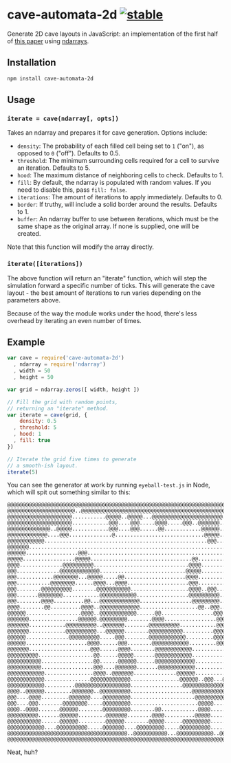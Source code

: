 # cave-automata-2d [![stable](https://rawgithub.com/hughsk/stability-badges/master/dist/stable.svg)](http://github.com/hughsk/stability-badges) #

Generate 2D cave layouts in JavaScript: an implementation of
the first half of
[this paper](http://julian.togelius.com/Johnson2010Cellular.pdf) using
[ndarrays](http://github.com/mikolalysenko/ndarray).

## Installation ##

``` bash
npm install cave-automata-2d
```

## Usage ##

### `iterate = cave(ndarray[, opts])` ###

Takes an ndarray and prepares it for cave generation. Options include:

* `density`: The probability of each filled cell being set to `1` ("on"),
  as opposed to `0` ("off"). Defaults to 0.5.
* `threshold`: The minimum surrounding cells required for a cell to survive an
  iteration. Defaults to 5.
* `hood`: The maximum distance of neighboring cells to check. Defaults to 1.
* `fill`: By default, the ndarray is populated with random values. If you need
  to disable this, pass `fill: false`.
* `iterations`: The amount of iterations to apply immediately. Defaults to 0.
* `border`: If truthy, will include a solid border around the results.
  Defaults to 1.
* `buffer`: An ndarray buffer to use between iterations, which must be the same
  shape as the original array. If none is supplied, one will be created.

Note that this function will modify the array directly.

### `iterate([iterations])` ###

The above function will return an "iterate" function, which will step the
simulation forward a specific number of ticks. This will generate the cave
layout - the best amount of iterations to run varies depending on the
parameters above.

Because of the way the module works under the hood, there's less overhead by
iterating an even number of times.

## Example ##

``` javascript
var cave = require('cave-automata-2d')
  , ndarray = require('ndarray')
  , width = 50
  , height = 50

var grid = ndarray.zeros([ width, height ])

// Fill the grid with random points,
// returning an "iterate" method.
var iterate = cave(grid, {
    density: 0.5
  , threshold: 5
  , hood: 1
  , fill: true
})

// Iterate the grid five times to generate
// a smooth-ish layout.
iterate(5)
```

You can see the generator at work by running `eyeball-test.js` in Node, which will spit out something similar to this:

```
@@@@@@@@@@@@@@@@@@@@@@@@@@@@@@@@@@@@@@@@@@@@@@@@@@@@@@@@@@@@@@@@@@@@@@@@@@@@@@@@@@@@@@@@@@@@@@@@@@@@@@@@@@@@@@@@@@@@@@@@
@@@@@@@@@@@@@@@@@@@@@@..@@@@@@@@@@@@@@@@@@@@@@@@@@@@@@@@@@@@@@@@@@@@@@@@@@@@@@@@@@@@@@@@@@@@@@@@@@@@@@@@@@@@@@@@@@@@@@@@
@@@@@@@@@@@@@@@@@@@@@...........@@@@@..@@@@@...@@@@@@@@@@@@@@@@@@@@@@@...@@@@@@@@@@@@@@.....@@@@@@@@@@@@@@@@@.....@@@@@@
@@@@@@@@@@@@@@@@@@@@@............@@@....@@@.....@@@@.....@@@..@@@@@@@.....@@@@@..@@@@@.......@@@@@@@@@.............@@@@@
@@@@@@@@@@@@@@..@@@@@............@@@....@@@......@@............@@@@@@.....@@@@....@@@@........@@@..@@..............@@@@@
@@@@@@@@@@@@@....@@@..............@.............................@@@@@......@@......@@..............................@@@@@
@@@@@@@@@@@@.....................................................@@@..............................................@@@@@@
@@@@@@@...........................................................................................................@@@@@@
@@@@@@.................@@@.........................................................................................@@@@@
@@@@@.................@@@@@.................................@@......................................................@@@@
@@@@..............@@@@@@@@@@...............................@@@@..............................................@@@....@@@@
@@@..............@@@@@@@@@@@@@............................@@@@@..............................................@@@@..@@@@@
@@@............@@@@@@@@...@@@@@.....@@....................@@@@..................@@..........................@@@@@@@@@@@@
@@@...........@@@@@@@@......@@@@...@@@@....................@@@.................@@@@........................@@@@@@@@@@@@@
@@@........@@@@@@@@@@........@@@@@@@@@@@...................@@@@..@@@...........@@@@........................@@@@@@@@@@@@@
@@@.......@@@@@@@@............@@@@@@@@@@@@.................@@@@@@@@@@...........@@..........................@@@.....@@@@
@@@........@@@@..........@@...@@@@@@@@@@@@@.................@@@@@@@@@................................................@@@
@@@@........@@..........@@@@..@@@@@@@@@@@@@...................@@..@@@................................................@@@
@@@@@@..................@@@@..@@@@@@@@@@@@......@@.................@@@...............................................@@@
@@@@@@@................@@@@@@.@@@@@@@@@........@@@@.................@@@................@@............................@@@
@@@@@@@............@@@@@@@@@@..@@@@@@@........@@@@@@@@@@............@@@@..............@@@@...................@@......@@@
@@@@@@@............@@@@@@@@@@...@@@@@@........@@@@@@@@@@@..........@@@@@@.............@@@@..................@@@@....@@@@
@@@@@@..............@@@@@@@@@@.....@@@........@@@@@@@@@@@@.........@@@@@@@@..........@@@@@@.................@@@@....@@@@
@@@@@@....................@@@@......@@@........@@@@@@@@@@@@.........@@@@@@@@@.......@@@@@@@@.................@@@....@@@@
@@@@@@@....................@@@......@@@@........@@@@@@@@@@@@.............@@@@@......@@@@@@@@@................@@@....@@@@
@@@@@@@@@@..................@@......@@@@@.......@@@@@@@@@@@@..............@@@@@.....@@@@@@@@@................@@@....@@@@
@@@@@@@@@@@.................@@......@@@@@@......@@@@@@@@@@@@@..............@@@@.....@@@@@@@@@................@@@@..@@@@@
@@@@@@@@@@@.................@@@....@@@@@@@.......@@@@@@@@@@@@..............@@@@@....@@@@@@@@...........@@....@@@@@@@@@@@
@@@@@@@@@@@@................@@@@..@@@@@@@..............@@@@@@...............@@@@@...@@@@@@@@......@@@@@@@.....@@@@@@@@@@
@@@@@@@@@@@@...............@@@@@@@@@@@@@................@@@@@@..@@@...@@.....@@@.....@@@@@@@.....@@@@@@@@.....@@@@@@@@@@
@@@@@@@@@@@@..........@@@@@@@@@@@@@@@@@@.................@@@@@@@@@@@@@@@@..............@@@@@@....@@@@@@@@....@@@@@@@@@@@
@@@@..@@@@@@.........@@@@@@@..@@@@@@@@@@....................@@@@@@@@@@@@@.................@@@@....@@@@@@...@@@@@@@@@@@@@
@@@....@@@@.........@@@@@@@....@@@@@@@@@.....................@@@@@@@@@@@@@.................@@@@...@@@@@...@@@@@@@@@@@@@@
@@@....@@@........@@@@@@@@.....@@@@@@@@@......................@@@@@.....@@@.................@@@@@@@@@@....@@@@@@@@@@@@@@
@@@@..@@@@.......@@@@@@........@@@@@@@@@........@@............@@@@.......@@@................@@@@@@@@@......@@@@@@@..@@@@
@@@@@@@@@@.......@@@@@@.........@@@@@@@........@@@@..........@@@@@........@@@..............@@@@@@@@@@................@@@
@@@@@@@@@@@......@@@@@@.........@@@@@@........@@@@@......@@@@@@@@@........@@@@....@@@@@@..@@@@@@@@@@@@...............@@@
@@@@@@@@@@@@....@@@@@@@@@@.....@@@@@@@....@@@@@@@@@.....@@@@@@@@@@.......@@@@@@..@@@@@@@@@@@@@@@@@@@@@@@@@..........@@@@
@@@@@@@@@@@@@@@@@@@@@@@@@@@@@@@@@@@@@@@..@@@@@@@@@@@...@@@@@@@@@@@@..@@@@@@@@@@@@@@@@@@@@@@@@@@@@@@@@@@@@@@@@@@@@@@@@@@@
@@@@@@@@@@@@@@@@@@@@@@@@@@@@@@@@@@@@@@@@@@@@@@@@@@@@@@@@@@@@@@@@@@@@@@@@@@@@@@@@@@@@@@@@@@@@@@@@@@@@@@@@@@@@@@@@@@@@@@@@
```

Neat, huh?
